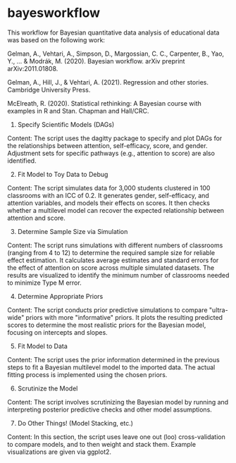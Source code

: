 # bayesworkflow

This workflow for Bayesian quantitative data analysis of educational data was based on the following work:

Gelman, A., Vehtari, A., Simpson, D., Margossian, C. C., Carpenter, B., Yao, Y., ... & Modrák, M. (2020). Bayesian workflow. arXiv preprint arXiv:2011.01808.

Gelman, A., Hill, J., & Vehtari, A. (2021). Regression and other stories. Cambridge University Press.

McElreath, R. (2020). Statistical rethinking: A Bayesian course with examples in R and Stan. Chapman and Hall/CRC.

1. Specify Scientific Models (DAGs)
   
  Content: The script uses the dagitty package to specify and plot DAGs for the relationships between attention, self-efficacy, score, and gender. Adjustment sets for specific pathways (e.g., attention to score) are also identified.

2. Fit Model to Toy Data to Debug

  Content: The script simulates data for 3,000 students clustered in 100 classrooms with an ICC of 0.2. It generates gender, self-efficacy, and attention variables, and models their effects on scores. It then checks whether a multilevel model can recover the expected relationship between attention and score.

3. Determine Sample Size via Simulation

  Content: The script runs simulations with different numbers of classrooms (ranging from 4 to 12) to determine the required sample size for reliable effect estimation. It calculates average estimates and standard errors for the effect of attention on score across multiple simulated datasets. The results are visualized to identify the minimum number of classrooms needed to minimize Type M error.

4. Determine Appropriate Priors

  Content: The script conducts prior predictive simulations to compare "ultra-wide" priors with more "informative" priors. It plots the resulting predicted scores to determine the most realistic priors for the Bayesian model, focusing on intercepts and slopes.

5. Fit Model to Data

  Content: The script uses the prior information determined in the previous steps to fit a Bayesian multilevel model to the imported data. The actual fitting process is implemented using the chosen priors.

6. Scrutinize the Model

  Content: The script involves scrutinizing the Bayesian model by running and interpreting posterior predictive checks and other model assumptions. 

7. Do Other Things! (Model Stacking, etc.)

  Content: In this section, the script uses leave one out (loo) cross-validation to compare models, and to then weight and stack them. Example visualizations are given via ggplot2.
